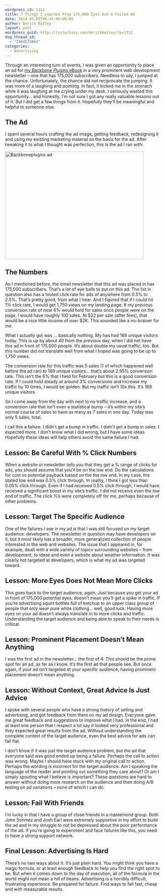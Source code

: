 ```yaml
---
wordpress_id: 1312
title: 7 Things I Learned From 175,000 Eyes And A Failed Ad
date: 2014-03-05T06:45:06+00:00
author: Derick Bailey
layout: post
wordpress_guid: http://lostechies.com/derickbailey/?p=1312
dsq_thread_id:
  - "2364573062"
categories:
  - Advertising
---
```

Through an interesting turn of events, I was given an opportunity to place an ad for [my Backbone Plugins eBook](http://backboneplugins.com) in a very prominent web development newsletter &#8211; one that has 175,000 subscribers. Needless to say, I jumped at the chance. Unfortunately, the chance did not reciprocate the jumping. It was more of a laughing and pointing. In fact, it kicked me in the stomach while it was laughing at me crying under my desk. I seriously wasted this opportunity&#8230; and honestly, I&#8217;m not sure I got any really valuable lessons out of it. But I did get a few things from it. Hopefully they&#8217;ll be meaningful and helpful to someone else. 

## The Ad

I spent several hours crafting the ad image, getting feedback, redesigning it and using my existing marketing material as the basis for the ad. After tweaking it to what I thought was perfection, this is the ad I ran with:

[<img style="margin-left: auto;margin-right: auto" src="https://lostechies.com/content/derickbailey/uploads/2014/03/backboneplugins-ad.jpeg" alt="Backboneplugins ad" width="450" height="350" border="0" />](http://backboneplugins.com)

## The Numbers

As I mentioned before, the email newsletter that this ad was placed in has 175,000 subscribers. That&#8217;s a lot of eye balls to put on this ad. The list in question also has a touted click rate for ads of anywhere from 0.5% to 2.5%. That&#8217;s pretty good, from what I hear. And I figured that if I could hit 1% click rate, I would get 1,750 views on my landing page. If my previous conversion rate of near 6% would hold for sales once people were on the page, I would have roughly 100 sales. At $22 per sale (after fees), that would be a nice little income of over $2K. This sounded like a no-brainer for me. 

What I actually got was &#8230; basically nothing. My has had 169 unique visitors today. This is up by about 40 from the previous day, when I did not have this ad in front of 175,000 people. It&#8217;s about double my usual traffic, too. But this number did not translate well from what I hoped was going to be up to 1,750 views.

The conversion rate for this traffic was 5 sales (1 of which happened well before the ad ran) to 169 unique visitors&#8230; that&#8217;s about 2.95% conversion rate. This isn&#8217;t the 6% that I held for February but this is a good conversion rate. If I could hold steady at around 3% conversions and increase my traffic by 10 times, I would be golden. But my traffic isn&#8217;t 10x this. It&#8217;s 169 unique visitors.

So I come away from the day with next to no traffic increase, and a conversion rate that isn&#8217;t even a statistical bump &#8211; it&#8217;s within my site&#8217;s normal course of sales to have as many as 7 sales in one day. Today was only 5 sales, total. 

I call this a failure. I didn&#8217;t get a bump in traffic. I didn&#8217;t get a bump in sales. I expected more. I don&#8217;t know what I did wrong, but I have some ideas. Hopefully these ideas will help others avoid the same failure I had. 

## Lesson: Be Careful With % Click Numbers 

When a website or newsletter tells you that they get a % range of clicks for ads, you should assume that you&#8217;ll be on the low end. Do the calculations for cost vs potential payback based on the the low end. In my case, the stated low end was 0.5% click through. In reality, I think I got less than 0.05% click through. Even if I had received 0.5% click through, I would have received a significant boost in my site&#8217;s traffic. I did not receive even the low end of traffic. The click %&#8217;s were completely off for me, perhaps because of other problems.

## Lesson: Target The Specific Audience

One of the failures I see in my ad is that I was still focused on my target audience: developers. The newsletter in question may have developers on it, but it most likely has a broader, more generalized collection of people interested in the web and websites. The issue that I appeared in, for example, dealt with a wide variety of topics surrounding websites &#8211; from development, to ideas and even a website about weather information. It was clearly not targeted at developers, which is what my ad was targeted toward.

## Lesson: More Eyes Does Not Mean More Clicks

This goes back to the target audience, again. Just because you get your ad in front of 175,000 potential eyes, doesn&#8217;t mean you&#8217;ll get a spike in traffic. If you&#8217;re advertising squirt bottles full of ketchup to an upper class group of people that only wear pure white clothing&#8230; well, good luck. Having more eyes on your ad doesn&#8217;t always translate in to more clicks and traffic. Understanding the target audience and being able to speak to their needs is critical. 

## Lesson: Prominent Placement Doesn&#8217;t Mean Anything

I was the first ad in the newsletter&#8230; the first of 4. This should be the prime spot for an ad, as far as I know. It&#8217;s the first ad that people see. But once again, if your ad isn&#8217;t targeted at your specific audience, having prominent placement doesn&#8217;t mean anything.

## Lesson: Without Context, Great Advice Is Just Advice

I spoke with several people who have a strong history of selling and advertising, and got feedback from them on my ad design. Everyone gave me great feedback and suggestions to improve what I had. In the end, I had at least one person that I respect a lot say it looked very professional and they expected great results from the ad. Without understanding the complete context of the target audience, even the best advice for ads can fall flat.

I don&#8217;t know if it was just the target audience problem, but the ad that everyone said was good ended up being a failure. Perhaps the call to action was wrong. Maybe I should have stuck with my original call to action. Perhaps the wording is incorrect for the target audience. Am I speaking the language of the reader and pointing out something they care about? Or am I simply spouting what I believe is important? These questions are hard to answer without doing more research on the audience and then doing A/B testing on ad variations &#8211; none of which I can do.

## Lesson: Fail With Friends

I&#8217;m lucky in that I have a group of close friends in a mastermind group. Both John Sonmez and Josh Earl were extremely supportive in my effort to build the ad and in my struggle to not be depressed about the poor performance of the ad. If you&#8217;re going to experiment and face failures like this, you need to have a strong support network.

## Final Lesson: Advertising Is Hard

There&#8217;s no two ways about it. It&#8217;s just plain hard. You might think you have a magic formula, or at least enough feedback to help you find the right spot to be. But when it comes down to the day of execution, all of the formula in the world might not mean a hill of beans. Advertising is a horribly difficult, frustrating experience. Be prepared for failure. Find ways to fail fast, cheap and with measurable results. 